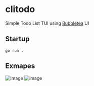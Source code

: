 # clitodo

Simple Todo List TUI using [Bubbletea](https://github.com/charmbracelet/bubbletea) UI 

## Startup
```go run .```

## Exmapes
![image](https://github.com/user-attachments/assets/6a223f72-22f0-48c3-adbb-8aef53975060)
![image](https://github.com/user-attachments/assets/b727c77f-f595-47f3-b4f8-4ba11a33d715)
